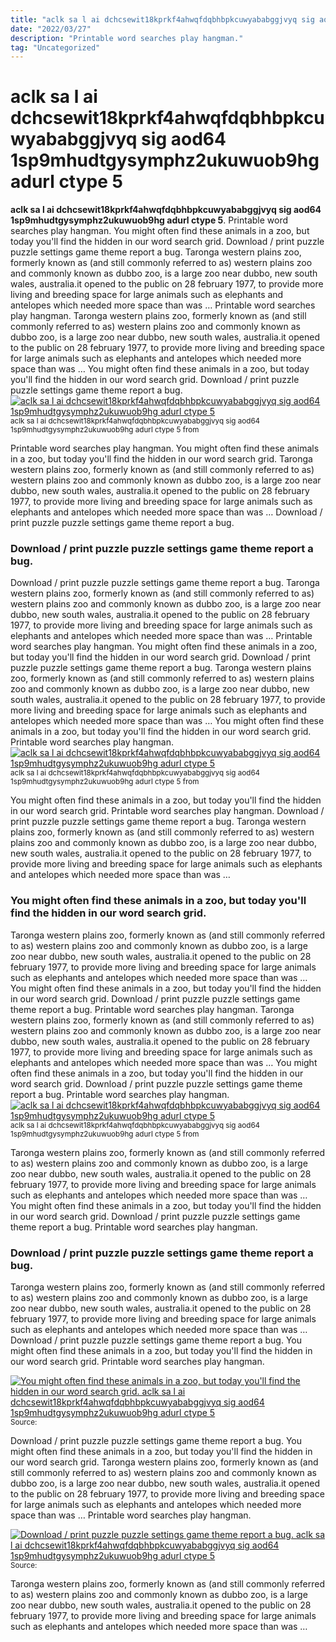 ```yaml
---
title: "aclk sa l ai dchcsewit18kprkf4ahwqfdqbhbpkcuwyababggjvyq sig aod64 1sp9mhudtgysymphz2ukuwuob9hg adurl ctype 5"
date: "2022/03/27"
description: "Printable word searches play hangman."
tag: "Uncategorized"
---
```


# aclk sa l ai dchcsewit18kprkf4ahwqfdqbhbpkcuwyababggjvyq sig aod64 1sp9mhudtgysymphz2ukuwuob9hg adurl ctype 5
**aclk sa l ai dchcsewit18kprkf4ahwqfdqbhbpkcuwyababggjvyq sig aod64 1sp9mhudtgysymphz2ukuwuob9hg adurl ctype 5**. Printable word searches play hangman. You might often find these animals in a zoo, but today you&#039;ll find the hidden in our word search grid. Download / print puzzle puzzle settings game theme report a bug. Taronga western plains zoo, formerly known as (and still commonly referred to as) western plains zoo and commonly known as dubbo zoo, is a large zoo near dubbo, new south wales, australia.it opened to the public on 28 february 1977, to provide more living and breeding space for large animals such as elephants and antelopes which needed more space than was …
Printable word searches play hangman. Taronga western plains zoo, formerly known as (and still commonly referred to as) western plains zoo and commonly known as dubbo zoo, is a large zoo near dubbo, new south wales, australia.it opened to the public on 28 february 1977, to provide more living and breeding space for large animals such as elephants and antelopes which needed more space than was … You might often find these animals in a zoo, but today you&#039;ll find the hidden in our word search grid. Download / print puzzle puzzle settings game theme report a bug.
[![aclk sa l ai dchcsewit18kprkf4ahwqfdqbhbpkcuwyababggjvyq sig aod64 1sp9mhudtgysymphz2ukuwuob9hg adurl ctype 5](B07FY9S4JS "aclk sa l ai dchcsewit18kprkf4ahwqfdqbhbpkcuwyababggjvyq sig aod64 1sp9mhudtgysymphz2ukuwuob9hg adurl ctype 5")](B07FY9S4JS)
<small>aclk sa l ai dchcsewit18kprkf4ahwqfdqbhbpkcuwyababggjvyq sig aod64 1sp9mhudtgysymphz2ukuwuob9hg adurl ctype 5 from </small>

Printable word searches play hangman. You might often find these animals in a zoo, but today you&#039;ll find the hidden in our word search grid. Taronga western plains zoo, formerly known as (and still commonly referred to as) western plains zoo and commonly known as dubbo zoo, is a large zoo near dubbo, new south wales, australia.it opened to the public on 28 february 1977, to provide more living and breeding space for large animals such as elephants and antelopes which needed more space than was … Download / print puzzle puzzle settings game theme report a bug.

### Download / print puzzle puzzle settings game theme report a bug.
Download / print puzzle puzzle settings game theme report a bug. Taronga western plains zoo, formerly known as (and still commonly referred to as) western plains zoo and commonly known as dubbo zoo, is a large zoo near dubbo, new south wales, australia.it opened to the public on 28 february 1977, to provide more living and breeding space for large animals such as elephants and antelopes which needed more space than was … Printable word searches play hangman. You might often find these animals in a zoo, but today you&#039;ll find the hidden in our word search grid.
Download / print puzzle puzzle settings game theme report a bug. Taronga western plains zoo, formerly known as (and still commonly referred to as) western plains zoo and commonly known as dubbo zoo, is a large zoo near dubbo, new south wales, australia.it opened to the public on 28 february 1977, to provide more living and breeding space for large animals such as elephants and antelopes which needed more space than was … You might often find these animals in a zoo, but today you&#039;ll find the hidden in our word search grid. Printable word searches play hangman.
[![aclk sa l ai dchcsewit18kprkf4ahwqfdqbhbpkcuwyababggjvyq sig aod64 1sp9mhudtgysymphz2ukuwuob9hg adurl ctype 5](B07FY9S4JS "aclk sa l ai dchcsewit18kprkf4ahwqfdqbhbpkcuwyababggjvyq sig aod64 1sp9mhudtgysymphz2ukuwuob9hg adurl ctype 5")](B07FY9S4JS)
<small>aclk sa l ai dchcsewit18kprkf4ahwqfdqbhbpkcuwyababggjvyq sig aod64 1sp9mhudtgysymphz2ukuwuob9hg adurl ctype 5 from </small>

You might often find these animals in a zoo, but today you&#039;ll find the hidden in our word search grid. Printable word searches play hangman. Download / print puzzle puzzle settings game theme report a bug. Taronga western plains zoo, formerly known as (and still commonly referred to as) western plains zoo and commonly known as dubbo zoo, is a large zoo near dubbo, new south wales, australia.it opened to the public on 28 february 1977, to provide more living and breeding space for large animals such as elephants and antelopes which needed more space than was …

### You might often find these animals in a zoo, but today you&#039;ll find the hidden in our word search grid.
Taronga western plains zoo, formerly known as (and still commonly referred to as) western plains zoo and commonly known as dubbo zoo, is a large zoo near dubbo, new south wales, australia.it opened to the public on 28 february 1977, to provide more living and breeding space for large animals such as elephants and antelopes which needed more space than was … You might often find these animals in a zoo, but today you&#039;ll find the hidden in our word search grid. Download / print puzzle puzzle settings game theme report a bug. Printable word searches play hangman.
Taronga western plains zoo, formerly known as (and still commonly referred to as) western plains zoo and commonly known as dubbo zoo, is a large zoo near dubbo, new south wales, australia.it opened to the public on 28 february 1977, to provide more living and breeding space for large animals such as elephants and antelopes which needed more space than was … You might often find these animals in a zoo, but today you&#039;ll find the hidden in our word search grid. Download / print puzzle puzzle settings game theme report a bug. Printable word searches play hangman.
[![aclk sa l ai dchcsewit18kprkf4ahwqfdqbhbpkcuwyababggjvyq sig aod64 1sp9mhudtgysymphz2ukuwuob9hg adurl ctype 5](B07FY9S4JS "aclk sa l ai dchcsewit18kprkf4ahwqfdqbhbpkcuwyababggjvyq sig aod64 1sp9mhudtgysymphz2ukuwuob9hg adurl ctype 5")](B07FY9S4JS)
<small>aclk sa l ai dchcsewit18kprkf4ahwqfdqbhbpkcuwyababggjvyq sig aod64 1sp9mhudtgysymphz2ukuwuob9hg adurl ctype 5 from </small>

Taronga western plains zoo, formerly known as (and still commonly referred to as) western plains zoo and commonly known as dubbo zoo, is a large zoo near dubbo, new south wales, australia.it opened to the public on 28 february 1977, to provide more living and breeding space for large animals such as elephants and antelopes which needed more space than was … You might often find these animals in a zoo, but today you&#039;ll find the hidden in our word search grid. Download / print puzzle puzzle settings game theme report a bug. Printable word searches play hangman.

### Download / print puzzle puzzle settings game theme report a bug.
Taronga western plains zoo, formerly known as (and still commonly referred to as) western plains zoo and commonly known as dubbo zoo, is a large zoo near dubbo, new south wales, australia.it opened to the public on 28 february 1977, to provide more living and breeding space for large animals such as elephants and antelopes which needed more space than was … Download / print puzzle puzzle settings game theme report a bug. You might often find these animals in a zoo, but today you&#039;ll find the hidden in our word search grid. Printable word searches play hangman.


[![You might often find these animals in a zoo, but today you&#039;ll find the hidden in our word search grid. aclk sa l ai dchcsewit18kprkf4ahwqfdqbhbpkcuwyababggjvyq sig aod64 1sp9mhudtgysymphz2ukuwuob9hg adurl ctype 5](5747771165495688993 "aclk sa l ai dchcsewit18kprkf4ahwqfdqbhbpkcuwyababggjvyq sig aod64 1sp9mhudtgysymphz2ukuwuob9hg adurl ctype 5")](B07FY9S4JS)
<small>Source: </small>

Download / print puzzle puzzle settings game theme report a bug. You might often find these animals in a zoo, but today you&#039;ll find the hidden in our word search grid. Taronga western plains zoo, formerly known as (and still commonly referred to as) western plains zoo and commonly known as dubbo zoo, is a large zoo near dubbo, new south wales, australia.it opened to the public on 28 february 1977, to provide more living and breeding space for large animals such as elephants and antelopes which needed more space than was … Printable word searches play hangman.

[![Download / print puzzle puzzle settings game theme report a bug. aclk sa l ai dchcsewit18kprkf4ahwqfdqbhbpkcuwyababggjvyq sig aod64 1sp9mhudtgysymphz2ukuwuob9hg adurl ctype 5](5747771165495688993 "aclk sa l ai dchcsewit18kprkf4ahwqfdqbhbpkcuwyababggjvyq sig aod64 1sp9mhudtgysymphz2ukuwuob9hg adurl ctype 5")](B07FY9S4JS)
<small>Source: </small>

Taronga western plains zoo, formerly known as (and still commonly referred to as) western plains zoo and commonly known as dubbo zoo, is a large zoo near dubbo, new south wales, australia.it opened to the public on 28 february 1977, to provide more living and breeding space for large animals such as elephants and antelopes which needed more space than was …
